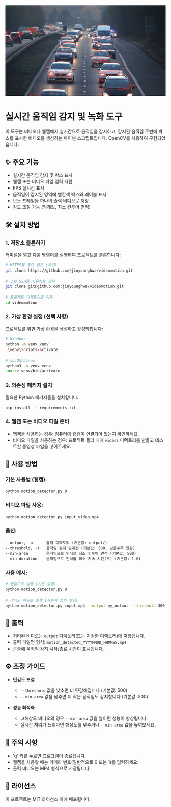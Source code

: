 <div align="center">
  <img src="motion_detector.jpg" alt="motion_detector" width="600">
</div>

# 실시간 움직임 감지 및 녹화 도구

이 도구는 비디오나 웹캠에서 실시간으로 움직임을 감지하고, 감지된 움직임 주변에 박스를 표시한 비디오를 생성하는 파이썬 스크립트입니다. OpenCV를 사용하여 구현되었습니다.

## ✨ 주요 기능

- 실시간 움직임 감지 및 박스 표시
- 웹캠 또는 비디오 파일 입력 지원
- FPS 실시간 표시
- 움직임이 감지된 영역에 빨간색 박스와 레이블 표시
- 모든 프레임을 하나의 출력 비디오로 저장
- 감도 조절 가능 (임계값, 최소 컨투어 면적)

## 🛠 설치 방법

### 1. 저장소 클론하기

터미널을 열고 다음 명령어를 실행하여 프로젝트를 클론합니다:

```bash
# HTTPS를 통한 클론 (추천)
git clone https://github.com/jinyounghwa/videomotion.git

# 또는 SSH를 사용하는 경우
git clone git@github.com:jinyounghwa/videomotion.git

# 프로젝트 디렉토리로 이동
cd videomotion
```

### 2. 가상 환경 설정 (선택 사항)

프로젝트를 위한 가상 환경을 생성하고 활성화합니다:

```bash
# Windows
python -m venv venv
.\venv\Scripts\activate

# macOS/Linux
python3 -m venv venv
source venv/bin/activate
```

### 3. 의존성 패키지 설치

필요한 Python 패키지들을 설치합니다:

```bash
pip install -r requirements.txt
```

### 4. 웹캠 또는 비디오 파일 준비

- 웹캠을 사용하는 경우: 컴퓨터에 웹캠이 연결되어 있는지 확인하세요.
- 비디오 파일을 사용하는 경우: 프로젝트 폴더 내에 `videos` 디렉토리를 만들고 테스트할 동영상 파일을 넣어주세요.

## 🚀 사용 방법

### 기본 사용법 (웹캠):
```bash
python motion_detector.py 0
```

### 비디오 파일 사용:
```bash
python motion_detector.py input_video.mp4
```

### 옵션:
```
--output, -o      출력 디렉토리 (기본값: output/)
--threshold, -t   움직임 감지 임계값 (기본값: 500, 낮을수록 민감)
--min-area        움직임으로 인식할 최소 컨투어 면적 (기본값: 500)
--min-duration    움직임으로 인식할 최소 지속 시간(초) (기본값: 1.0)
```

### 사용 예시:
```bash
# 웹캠으로 실행 (기본 설정)
python motion_detector.py 0

# 비디오 파일로 실행 (사용자 정의 설정)
python motion_detector.py input.mp4 --output my_output --threshold 300 --min-area 300
```

## 📁 출력

- 처리된 비디오는 `output` 디렉토리(또는 지정한 디렉토리)에 저장됩니다.
- 출력 파일명 형식: `motion_detected_YYYYMMDD_HHMMSS.mp4`
- 콘솔에 움직임 감지 시작/종료 시간이 표시됩니다.

## ⚙️ 조정 가이드

- **민감도 조절**
  - `--threshold` 값을 낮추면 더 민감해집니다 (기본값: 500)
  - `--min-area` 값을 낮추면 더 작은 움직임도 감지합니다 (기본값: 500)

- **성능 최적화**
  - 고해상도 비디오의 경우 `--min-area` 값을 높이면 성능이 향상됩니다.
  - 실시간 처리가 느리다면 해상도를 낮추거나 `--min-area` 값을 높여보세요.

## 🛑 주의 사항

- 'q' 키를 누르면 프로그램이 종료됩니다.
- 웹캠을 사용할 때는 카메라 번호(일반적으로 0 또는 1)를 입력하세요.
- 출력 비디오는 MP4 형식으로 저장됩니다.

## 📜 라이선스

이 프로젝트는 MIT 라이선스 하에 배포됩니다.
